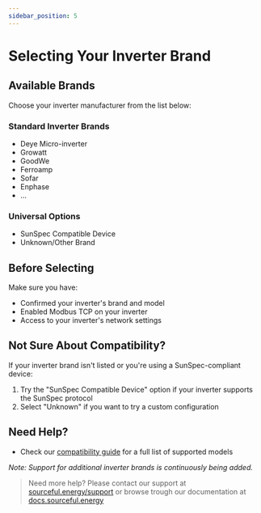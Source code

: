 ```yaml
---
sidebar_position: 5
---
```

# Selecting Your Inverter Brand

## Available Brands
Choose your inverter manufacturer from the list below:

### Standard Inverter Brands
- Deye Micro-inverter
- Growatt
- GoodWe
- Ferroamp
- Sofar
- Enphase
- ...

### Universal Options
- SunSpec Compatible Device
- Unknown/Other Brand

## Before Selecting
Make sure you have:
- Confirmed your inverter's brand and model
- Enabled Modbus TCP on your inverter
- Access to your inverter's network settings

## Not Sure About Compatibility?
If your inverter brand isn't listed or you're using a SunSpec-compliant device:
1. Try the "SunSpec Compatible Device" option if your inverter supports the SunSpec protocol
2. Select "Unknown" if you want to try a custom configuration

## Need Help?
- Check our [compatibility guide](/energy-gateway/compatible-inverter/) for a full list of supported models

_Note: Support for additional inverter brands is continuously being added._

> Need more help? Please contact our support at [sourceful.energy/support](https://sourceful.energy/support) or browse trough our documentation at [docs.sourceful.energy](https://docs.sourceful.energy)